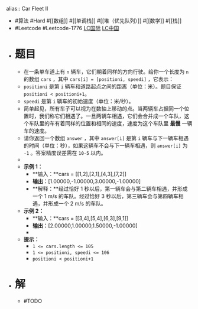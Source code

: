 alias:: Car Fleet II

- #算法 #Hard #[[数组]] #[[单调栈]] #[[堆（优先队列）]] #[[数学]] #[[栈]]
- #Leetcode #Leetcode-1776 [LC国际](https://leetcode.com/problems/car-fleet-ii/) [LC中国](https://leetcode.cn/problems/car-fleet-ii/)
- # 题目
	- 在一条单车道上有 `n` 辆车，它们朝着同样的方向行驶。给你一个长度为 `n` 的数组 `cars` ，其中 `cars[i] = [positioni, speedi]` ，它表示：
	- `positioni` 是第 `i` 辆车和道路起点之间的距离（单位：米）。题目保证 `positioni < positioni+1`。
	- `speedi` 是第 `i` 辆车的初始速度（单位：米/秒）。
	- 简单起见，所有车子可以视为在数轴上移动的点。当两辆车占据同一个位置时，我们称它们相遇了。一旦两辆车相遇，它们会合并成一个车队，这个车队里的车有着同样的位置和相同的速度，速度为这个车队里 **最慢** 一辆车的速度。
	- 请你返回一个数组 `answer` ，其中 `answer[i]` 是第 `i` 辆车与下一辆车相遇的时间（单位：秒），如果这辆车不会与下一辆车相遇，则 `answer[i]` 为 `-1` 。答案精度误差需在 `10-5` 以内。
	-
	- **示例 1：**
		- **输入：**cars = [[1,2],[2,1],[4,3],[7,2]]
		- **输出：**[1.00000,-1.00000,3.00000,-1.00000]
		- **解释：**经过恰好 1 秒以后，第一辆车会与第二辆车相遇，并形成一个 1 m/s 的车队。经过恰好 3 秒以后，第三辆车会与第四辆车相遇，并形成一个 2 m/s 的车队。
	- **示例 2：**
		- **输入：**cars = [[3,4],[5,4],[6,3],[9,1]]
		- **输出：**[2.00000,1.00000,1.50000,-1.00000]
		-
	- **提示：**
		- `1 <= cars.length <= 105`
		- `1 <= positioni, speedi <= 106`
		- `positioni < positioni+1`
- # 解
	- #TODO